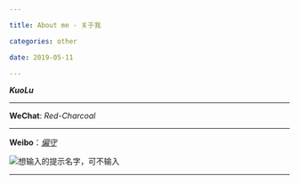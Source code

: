```yaml
---

title: About me - 关于我

categories: other

date: 2019-05-11

---
```


_**KuoLu**_

---

**WeChat**: _Red-Charcoal_

---

**Weibo**：_[偏守](https://weibo.com/5451432140)_


![想输入的提示名字，可不输入](https://i.loli.net/2019/05/11/5cd68f7bd1a4a.png)


---